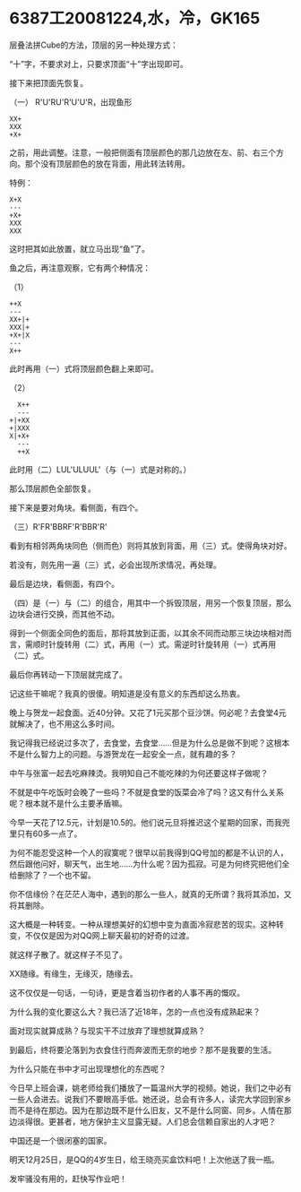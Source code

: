 # 6387工20081224,水，冷，GK165

层叠法拼Cube的方法，顶层的另一种处理方式：

“十”字，不要求对上，只要求顶面“十”字出现即可。

接下来把顶面先恢复。

（一） R'U'RU'R'U'U'R，出现鱼形

    XX+
    XXX
    +X+
    
之前，用此调整。注意，一般把侧面有顶层颜色的那几边放在左、前、右三个方向。那个没有顶层颜色的放在背面，用此转法转用。

特例：

    X+X
    ---
    +X+
    XXX
    XXX
    
这时把其如此放置，就立马出现“鱼”了。

鱼之后，再注意观察，它有两个种情况：

（1）

    ++X
    ---
    XX+|+
    XXX|+
    +X+|X
    ---
    X++
    
此时再用（一）式将顶层颜色翻上来即可。

（2）

      X++
      ---
    +|+XX
    +|XXX
    X|+X+
      ---
      ++X
      
此时用（二）LUL'ULUUL'（与（一）式是对称的。）

那么顶层颜色全部恢复。

接下来是要对角块。看侧面，有四个。

（三）R'FR'BBRF'R'BBR'R'

看到有相邻两角块同色（侧而色）则将其放到背面，用（三）式。使得角块对好。

若没有，则先用一遍（三）式，必会出现所求情况，再处理。

最后是边块，看侧面，有四个。

（四）是（一）与（二）的组合，用其中一个拆毁顶层，用另一个恢复顶层，那么边块会进行交换，而其他不动。

得到一个侧面全同色的面后，那将其放到正面，以其余不同而动那三块边块相对而言，需顺时针旋转用（二）式，再用（一）式。需逆时针旋转用（一）式再用（二）式。

最后你再转动一下顶层就完成了。

记这些干嘛呢？我真的很傻。明知道是没有意义的东西却这么热衷。

晚上与贺龙一起食面。近40分钟。又花了1元买那个豆沙饼。何必呢？去食堂4元就解决了，也不用这么多时间。

我记得我已经说过多次了，去食堂，去食堂……但是为什么总是做不到呢？这根本不是什么智力上的问题。与游贺龙在一起安全一点，就有趣的多？

中午与张富一起去吃麻辣烫。我明知自己不能吃辣的为何还要这样子做呢？

不就是中午吃饭时会晚了一些吗？不就是食堂的饭菜会冷了吗？这又有什么关系呢？根本就不是什么主要矛盾嘛。

今早一天花了12.5元，计划是10.5的。他们说元旦将推迟这个星期的回家，而我兜里只有60多一点了。

为何不能忍受这种一个人的寂寞呢？很早以前我得到QQ号加的都是不认识的人，然后跟他问好，聊天气，出生地……为什么呢？因为孤寂。可是为何终究把他们全给删除了？一个也不留。

你不信缘份？在茫茫人海中，遇到的那么一些人，就真的无所谓？我将其添加，又将其删除。

这大概是一种转变。一种从理想美好的幻想中变为直面冷寂悲苦的现实。这种转变，不仅仅是因为对QQ网上聊天最初的好奇的过渡。

就这样子散了。就这样子不见了。

XX随缘。有缘生，无缘灭，随缘去。

这不仅仅是一句话，一句诗，更是含着当初作者的人事不再的慨叹。

为什么我的变化要这么大？我已活了近18年，怎的一点也没有成熟起来？

面对现实就算成熟？与现实干不过放弃了理想就算成熟？

到最后，终将要沦落到为衣食住行而奔波而无奈的地步？那不是我要的生活。

为什么只能在书中才可出现理想化的东西呢？

今日早上班会课，姚老师给我们播放了一篇温州大学的视频。她说，我们之中必有一些人会进去。说我们不要眼高手低。她还说，总会有许多人，读完大学回到家乡而不是待在那边。因为在那边既不是什么旧友，又不是什么同窗、同乡。人情在那边淡得很。更甚者，地方保护主义显露无疑。人们总会信赖自家出的人才吧？

中国还是一个很闭塞的国家。

明天12月25日，是QQ的4岁生日，给王晓亮买盒饮料吧！上次他送了我一瓶。

发牢骚没有用的，赶快写作业吧！
